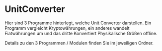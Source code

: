 # UnitConverter
Hier sind 3 Programme hinterlegt, welche Unit Converter darstellen. Ein Programm vergleicht Kryptowährungen, ein anderes wandelt  Fiatwährungen um und das dritte Konvertiert Physikalische Größen offline.

Details zu den 3 Programmen / Modulen finden Sie im jeweiligen Ordner. 
